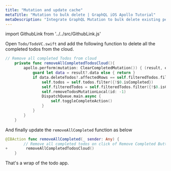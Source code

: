 ```yaml
---
title: "Mutation and update cache"
metaTitle: "Mutation to bulk delete | GraphQL iOS Apollo Tutorial"
metaDescription: "Integrate GraphQL Mutation to bulk delete existing personal todos. Update local cache after mutation using readQuery and writeQuery."
---
```


import GithubLink from '../../src/GithubLink.js'

Open `Todo/TodoVC.swift` and add the following function to delete all the completed todos from the cloud.

<GithubLink link="https://github.com/hasura/learn-graphql/blob/master/tutorials/mobile/ios-apollo/app-final/Todo/TodoVC.swift" text="Todo/TodoVC.swift" />

```swift
// Remove all completed Todos from cloud
    private func removeAllCompletedTodosCloud(){
        apollo.perform(mutation: ClearCompletedMutation()) { (result, error) in
            guard let data = result?.data else { return }
            if data.deleteTodos?.affectedRows == self.filteredTodos.filter({$0.isCompleted}).count {
                self.todos = self.todos.filter({!$0.isCompleted})
                self.filteredTodos = self.filteredTodos.filter({!$0.isCompleted})
                self.removeTodosMutationLocal(id: -1)
                DispatchQueue.main.async {
                    self.toggleCompleteAction()
                }
            }
        }
    }
```

And finally update the `removeAllCompleted` function as below

```swift
@IBAction func removeAllCompleted(_ sender: Any) {
        // Remove all completed todos on click of Remove Completed Button
+        removeAllCompletedTodosCloud()
    }
```

That's a wrap of the todo app.